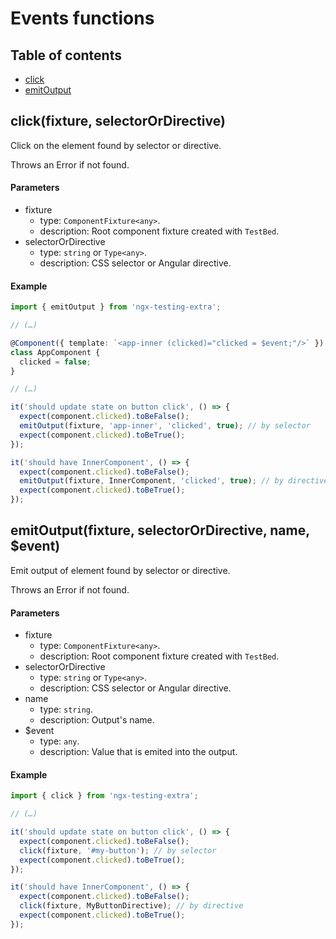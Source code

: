 # Events functions

## Table of contents

- [click](#clickfixture-selectorordirective)
- [emitOutput](#emitoutputfixture-selectorordirective-name-event)

## click(fixture, selectorOrDirective)

Click on the element found by selector or directive.

Throws an Error if not found.

#### Parameters

- fixture
  - type: `ComponentFixture<any>`.
  - description: Root component fixture created with `TestBed`.
- selectorOrDirective
  - type: `string` or `Type<any>`.
  - description: CSS selector or Angular directive.

#### Example

```ts
import { emitOutput } from 'ngx-testing-extra';

// (…)

@Component({ template: `<app-inner (clicked)="clicked = $event;"/>` })
class AppComponent {
  clicked = false;
}

// (…)

it('should update state on button click', () => {
  expect(component.clicked).toBeFalse();
  emitOutput(fixture, 'app-inner', 'clicked', true); // by selector
  expect(component.clicked).toBeTrue();
});

it('should have InnerComponent', () => {
  expect(component.clicked).toBeFalse();
  emitOutput(fixture, InnerComponent, 'clicked', true); // by directive
  expect(component.clicked).toBeTrue();
}); 
```

## emitOutput(fixture, selectorOrDirective, name, $event)

Emit output of element found by selector or directive.

Throws an Error if not found.

#### Parameters

- fixture
  - type: `ComponentFixture<any>`.
  - description: Root component fixture created with `TestBed`.
- selectorOrDirective
  - type: `string` or `Type<any>`.
  - description: CSS selector or Angular directive.
- name
  - type: `string`.
  - description: Output's name.
- $event
  - type: `any`.
  - description: Value that is emited into the output.

#### Example

```ts
import { click } from 'ngx-testing-extra';

// (…)

it('should update state on button click', () => {
  expect(component.clicked).toBeFalse();
  click(fixture, '#my-button'); // by selector
  expect(component.clicked).toBeTrue();
});

it('should have InnerComponent', () => {
  expect(component.clicked).toBeFalse();
  click(fixture, MyButtonDirective); // by directive
  expect(component.clicked).toBeTrue();
});
```
